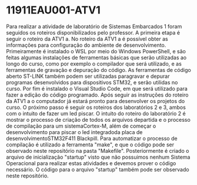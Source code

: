 # 11911EAU001-ATV1

Para realizar a atividade de laboratório de Sistemas Embarcados 1 foram seguidos os roteiros disponibilizados pelo professor. A primeira etapa é seguir o roteiro da ATV1 a.
No roteiro da ATV1 a é possível obter as informações para configuração do ambiente de desenvolvimento. Primeiramente é instalado o WSL por meio do Windows PowerShell, e são feitas algumas instalações de ferramentas básicas que serão utilizadas ao longo do curso, como por exemplo o compilador que será utilizado, e as ferramentas de gravação e depuração do código. As ferramentas de código aberto ST-LINK também podem ser utilizadas paragravar e depurar programas desenvolvidos para dispositivos STM32, e serão utilidas no curso. Por fim é instalado o Visual Studio Code, em que será utilizado para fazer a edição do código programado.
Após seguir as instruções do roteiro da ATV1 a o computador já estará pronto para desenvolver os projetos do curso. O próximo passo é seguir os roteiros dos laboratórios 2 e 3, ambos com o intuito de fazer um led piscar.
O intuito do roteiro do laboratório 2 é mostrar o processo de criação de todos os arquivos departida e o processo de compilação para um sistemaCortex-M, além de começar o desenvolvimento para piscar o led integradoda placa de desenvolvimentoSTM32F411 Blackpill. Para automatizar o processo de compilação é utilizado a ferramenta "make", e que o código pode ser observado neste repositório na pasta "Makefile". Posteriormente é criado o arquivo de inicialização "startup" visto que não possuimos nenhum Sistema Operacional para realizar estas atividades e devemos prover o código necessário. O código para o arquivo "startup" também pode ser observado neste repositório.
